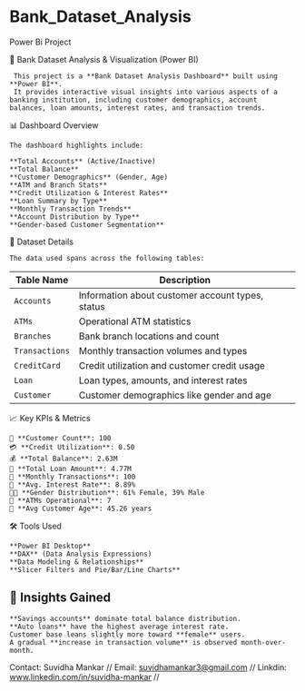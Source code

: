 # Bank_Dataset_Analysis
Power Bi Project

🏦 Bank Dataset Analysis & Visualization (Power BI)

     This project is a **Bank Dataset Analysis Dashboard** built using **Power BI**. 
     It provides interactive visual insights into various aspects of a banking institution, including customer demographics, account balances, loan amounts, interest rates, and transaction trends.


📊 Dashboard Overview

    The dashboard highlights include:

    **Total Accounts** (Active/Inactive)
    **Total Balance**
    **Customer Demographics** (Gender, Age)
    **ATM and Branch Stats**
    **Credit Utilization & Interest Rates**
    **Loan Summary by Type**
    **Monthly Transaction Trends**
    **Account Distribution by Type**
    **Gender-based Customer Segmentation**



🧾 Dataset Details

    The data used spans across the following tables:

| Table Name     | Description                                      |
|----------------|--------------------------------------------------|
| `Accounts`     | Information about customer account types, status |
| `ATMs`         | Operational ATM statistics                       |
| `Branches`     | Bank branch locations and count                  |
| `Transactions` | Monthly transaction volumes and types            |
| `CreditCard`   | Credit utilization and customer credit usage     |
| `Loan`         | Loan types, amounts, and interest rates          |
| `Customer`     | Customer demographics like gender and age        |



📈 Key KPIs & Metrics

    🧮 **Customer Count**: 100
    💳 **Credit Utilization**: 0.50
    💰 **Total Balance**: 2.63M
    💼 **Total Loan Amount**: 4.77M
    🔄 **Monthly Transactions**: 100
    🎯 **Avg. Interest Rate**: 8.89%
    👩‍💼 **Gender Distribution**: 61% Female, 39% Male
    🏧 **ATMs Operational**: 7
    🔢 **Avg Customer Age**: 45.26 years


 🛠 Tools Used

    **Power BI Desktop**
    **DAX** (Data Analysis Expressions)
    **Data Modeling & Relationships**
    **Slicer Filters and Pie/Bar/Line Charts**

## 📌 Insights Gained

    **Savings accounts** dominate total balance distribution.
    **Auto loans** have the highest average interest rate.
    Customer base leans slightly more toward **female** users.
    A gradual **increase in transaction volume** is observed month-over-month.

Contact:
Suvidha Mankar //
Email: suvidhamankar3@gmail.com //
Linkdin: www.linkedin.com/in/suvidha-mankar //
